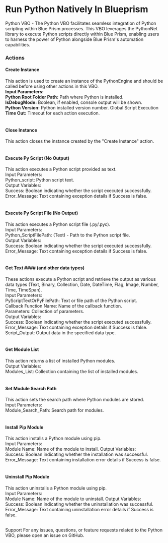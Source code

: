 # Run Python Natively In Blueprism #

Python VBO - The Python VBO facilitates seamless integration of Python scripting within Blue Prism processes. This VBO leverages the PythonNet library to execute Python scripts directly within Blue Prism, enabling users to harness the power of Python alongside Blue Prism's automation capabilities.

### Actions ###

#### Create Instance ####
This action is used to create an instance of the PythonEngine and should be called before using other actions in this VBO.<br>
<b>Input Parameters:</b> <br>
<b>Python Root Folder Path:</b> Path where Python is installed. <br>
<b>IsDebugMode:</b> Boolean, if enabled, console output will be shown. <br>
<b>Python Version:</b> Python installed version number. Global Script Execution <br>
<b>Time Out:</b> Timeout for each action execution. <br><br>

#### Close Instance ####
This action closes the instance created by the "Create Instance" action.<br><br>

#### Execute Py Script (No Output) ####
This action executes a Python script provided as text.<br>
Input Parameters: <br>
Python_script: Python script text.<br>
Output Variables:<br>
Success: Boolean indicating whether the script executed successfully. <br>
Error_Message: Text containing exception details if Success is false.<br><br>

#### Execute Py Script File (No Output) ####
This action executes a Python script file (.py/.pyc).<br>
Input Parameters:<br>
Python_ScriptFilePath: (Text) - Path to the Python script file.<br>
Output Variables:<br>
Success: Boolean indicating whether the script executed successfully. <br>
Error_Message: Text containing exception details if Success is false.<br><br>

#### Get Text #### (and other data types) 
These actions execute a Python script and retrieve the output as various data types (Text, Binary, Collection, Date, DateTime, Flag, Image, Number, Time, TimeSpan).<br>
Input Parameters:<br>
PyScriptTextOrPyFilePath: Text or file path of the Python script. <br>
Callback Function Name: Name of the callback function. <br>
Parameters: Collection of parameters. <br>
Output Variables:<br>
Success: Boolean indicating whether the script executed successfully.<br>
Error_Message: Text containing exception details if Success is false.<br>
Script_Output: Output data in the specified data type.<br><br>

#### Get Module List ####
This action returns a list of installed Python modules.<br>
Output Variables: <br>
Modules_List: Collection containing the list of installed modules. <br><br>

#### Set Module Search Path ####
This action sets the search path where Python modules are stored.<br>
Input Parameters: <br>
Module_Search_Path: Search path for modules. <br><br>

#### Install Pip Module ####
This action installs a Python module using pip.<br>
Input Parameters:<br>
Module Name: Name of the module to install. Output Variables:<br>
Success: Boolean indicating whether the installation was successful. <br>
Error_Message: Text containing installation error details if Success is false. <br><br>

#### Uninstall Pip Module ####
This action uninstalls a Python module using pip.<br>
Input Parameters:<br>
Module Name: Name of the module to uninstall. Output Variables:<br>
Success: Boolean indicating whether the uninstallation was successful. <br>
Error_Message: Text containing uninstallation error details if Success is false.<br><br>

Support For any issues, questions, or feature requests related to the Python VBO, please open an issue on GitHub.
